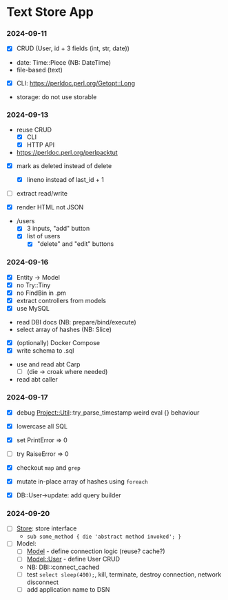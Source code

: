 # Text Store App

### 2024-09-11

- [x] CRUD (User, id + 3 fields (int, str, date))
- date: Time::Piece (NB: DateTime)
- file-based (text)
- [x] CLI: https://perldoc.perl.org/Getopt::Long
- storage: do not use storable

### 2024-09-13

- reuse CRUD
  - [x] CLI
  - [x] HTTP API
- https://perldoc.perl.org/perlpacktut
- [x] mark as deleted instead of delete
  - [x] lineno instead of last_id + 1
- [ ] extract read/write

- [x] render HTML not JSON
- /users
  - [x] 3 inputs, "add" button
  - [x] list of users
    - [x] "delete" and "edit" buttons

### 2024-09-16

- [x] Entity -> Model
- [x] no Try::Tiny
- [x] no FindBin in .pm
- [x] extract controllers from models
- [x] use MySQL
- read DBI docs (NB: prepare/bind/execute)
- select array of hashes (NB: Slice)
- [x] (optionally) Docker Compose
- [x] write schema to .sql
- use and read abt Carp
  - [ ] (die -> croak where needed)
- read abt caller

### 2024-09-17

- [x] debug [Project::Util](./lib/Project/Util.pm)::try_parse_timestamp weird eval {} behaviour

- [x] lowercase all SQL
- [x] set PrintError => 0
- [ ] try RaiseError => 0
- [x] checkout `map` and `grep`
- [x] mutate in-place array of hashes using `foreach`
- [x] DB::User->update: add query builder

### 2024-09-20

- [ ] [Store](./lib/Store.pm): store interface
  - `sub some_method { die 'abstract method invoked'; }`
- [ ] Model:
  - [ ] [Model](./lib/Model.pm) - define connection logic (reuse? cache?)
  - [ ] [Model::User](./lib/Model/User.pm) - define User CRUD
  - NB: DBI::connect_cached
  - [ ] test `select sleep(400);`, kill, terminate, destroy connection, network disconnect
  - [ ] add application name to DSN
